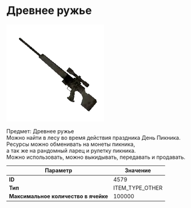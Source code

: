 # Древнее ружье

![Item Image](../img/4579.webp?raw=true)

Предмет: Древнее ружье<br>Можно найти в лесу во время действия праздника День Пикника.<br>Ресурсы можно обменивать на монеты пикника,<br>а так же на рандомный ларец и рулетку пикника.<br>Можно использовать, можно выкидывать, передавать и продавать.


| Параметр | Значение |
|----------|----------|
| **ID** | 4579 |
| **Тип** | ITEM_TYPE_OTHER |
| **Максимальное количество в ячейке** | 100000 |

